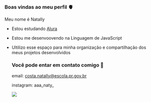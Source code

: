 ### Boas vindas ao meu perfil 🫀

Meu nome é Natally 

- Estou estudando [Alura](http://www.alura.com.br)
- Estou me desenvoovendo na Linguagem de JavaScript
- Ultilizo esse espaço para minha organização e compartilhação dos meus projetos desenvolvidos

  ### Você pode entar em contato comigo 📧

  email: costa.natally@escola.pr.gov.br

  instagram: aaa_naty_

  ![](https://media.tenor.com/2jjrFpe6FJMAAAAC/mano-brown-racionais-mcs.gif)
